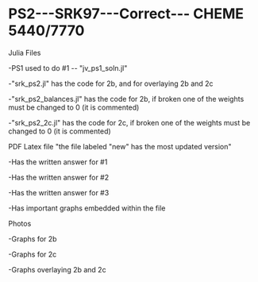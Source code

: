 # PS2---SRK97---Correct--- CHEME 5440/7770

Julia Files

-PS1 used to do #1 -- "jv_ps1_soln.jl"

-"srk_ps2.jl" has the code for 2b, and for overlaying 2b and 2c

-"srk_ps2_balances.jl" has the code for 2b, if broken one of the weights must be changed to 0 (it is commented)

-"srk_ps2_2c.jl" has the code for 2c, if broken one of the weights must be changed to 0 (it is commented)




PDF Latex file "the file labeled "new" has the most updated version"

-Has the written answer for #1

-Has the written answer for #2

-Has the written answer for #3

-Has important graphs embedded within the file




Photos

-Graphs for 2b

-Graphs for 2c

-Graphs overlaying 2b and 2c

